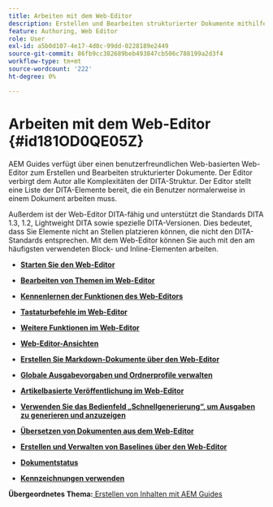 ```yaml
---
title: Arbeiten mit dem Web-Editor
description: Erstellen und Bearbeiten strukturierter Dokumente mithilfe des Web-Editors. Erfahren Sie, wie Sie gemäß den DITA-Standards in AEM Guides mit dem Web-Editor arbeiten.
feature: Authoring, Web Editor
role: User
exl-id: a5b0d107-4e17-4d0c-99dd-0228189e2449
source-git-commit: 86fb9cc382689beb493847cb506c788199a2d3f4
workflow-type: tm+mt
source-wordcount: '222'
ht-degree: 0%

---
```


# Arbeiten mit dem Web-Editor {#id181OD0QE05Z}

AEM Guides verfügt über einen benutzerfreundlichen Web-basierten Web-Editor zum Erstellen und Bearbeiten strukturierter Dokumente. Der Editor verbirgt dem Autor alle Komplexitäten der DITA-Struktur. Der Editor stellt eine Liste der DITA-Elemente bereit, die ein Benutzer normalerweise in einem Dokument arbeiten muss.

Außerdem ist der Web-Editor DITA-fähig und unterstützt die Standards DITA 1.3, 1.2, Lightweight DITA sowie spezielle DITA-Versionen. Dies bedeutet, dass Sie Elemente nicht an Stellen platzieren können, die nicht den DITA-Standards entsprechen. Mit dem Web-Editor können Sie auch mit den am häufigsten verwendeten Block- und Inline-Elementen arbeiten.

- **[Starten Sie den Web-Editor](web-editor-launch-editor.md)**

- **[Bearbeiten von Themen im Web-Editor](web-editor-edit-topics.md)**

- **[Kennenlernen der Funktionen des Web-Editors](web-editor-features.md)**

- **[Tastaturbefehle im Web-Editor](web-editor-keyboard-shortcuts.md)**

- **[Weitere Funktionen im Web-Editor](web-editor-other-features.md)**

- **[Web-Editor-Ansichten](web-editor-views.md)**

- **[Erstellen Sie Markdown-Dokumente über den Web-Editor](web-editor-markdown-topic.md)**

- **[Globale Ausgabevorgaben und Ordnerprofile verwalten](web-editor-manage-output-presets.md)**

- **[Artikelbasierte Veröffentlichung im Web-Editor](web-editor-article-publishing.md)**

- **[Verwenden Sie das Bedienfeld „Schnellgenerierung“, um Ausgaben zu generieren und anzuzeigen](web-editor-quick-generate-panel.md)**

- **[Übersetzen von Dokumenten aus dem Web-Editor](translate-documents-web-editor.md)**

- **[Erstellen und Verwalten von Baselines über den Web-Editor](web-editor-baseline.md)**

- **[Dokumentstatus](web-editor-document-states.md)**

- **[Kennzeichnungen verwenden](web-editor-use-label.md)**


**Übergeordnetes Thema:**[ Erstellen von Inhalten mit AEM Guides](authoring-content-xml-doc.md)
